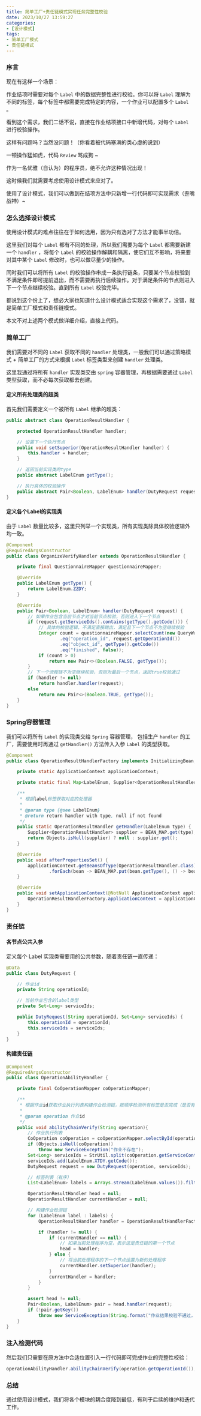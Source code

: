 ```yaml
---
title: 简单工厂+责任链模式实现任务完整性校验
date: 2023/10/27 13:59:27
categories:
- [设计模式]
tags:
- 简单工厂模式
- 责任链模式
---
```


### 序言

现在有这样一个场景：

作业结项时需要对每个 `Label` 中的数据完整性进行校验。你可以将 `Label` 理解为不同的标签，每个标签中都需要完成特定的内容，一个作业可以配置多个 `Label` 。

看到这个需求，我们二话不说，直接在作业结项接口中新增代码，对每个 `Label` 进行校验操作。

这样有问题吗？当然没问题！（你看着被代码塞满的类心虚的说到）

一顿操作猛如虎，代码 `Review` 骂成狗 ~

作为一名优雅（自认为）的程序员，绝不允许这种情况出现！

这时候我们就需要考虑使用设计模式来应对了。

使用了设计模式，我们可以做到在结项方法中只新增一行代码即可实现需求（歪嘴战神）~



### 怎么选择设计模式

使用设计模式的难点往往在于如何选用，因为只有选对了方法才能事半功倍。

这里我们对每个 `Label` 都有不同的处理，所以我们需要为每个 `Label` 都需要新建一个 `handler` ，将每个 `Label` 的校验操作解耦和隔离，使它们互不影响，将来要对其中某个 `Label` 修改时，也可以做尽量少的操作。 

同时我们可以将所有 `Label` 的校验操作串成一条执行链条，只要某个节点校验到不满足条件即可提前退出，而不需要再执行后续操作。对于满足条件的节点则进入下一个节点继续校验。直到所有 `Label` 校验完毕。

都说到这个份上了，想必大家也知道什么设计模式适合实现这个需求了，没错，就是简单工厂模式和责任链模式。

本文不对上述两个模式做详细介绍，直接上代码。



### 简单工厂

我们需要对不同的 `Label` 获取不同的 `handler` 处理类，一般我们可以通过策略模式 + 简单工厂的方式来根据 `Label` 标签类型来创建 `handler` 处理类。

这里我通过将所有 `handler` 实现类交由 `spring` 容器管理，再根据需要通过 `Label` 类型获取，而不必每次获取都去创建。



#### 定义所有处理类的超类

首先我们需要定义一个被所有 `Label` 继承的超类：

```java
public abstract class OperationResultHandler {

    protected OperationResultHandler handler;

    // 设置下一个执行节点
    public void setSuperior(OperationResultHandler handler) {
        this.handler = handler;
    }

    // 返回当前实现类的type
    public abstract LabelEnum getType();

    // 执行具体的校验操作
    public abstract Pair<Boolean, LabelEnum> handler(DutyRequest request);
}
```



#### 定义各个Label的实现类

由于 `Label` 数量比较多，这里只列举一个实现类，所有实现类除具体校验逻辑外均一致。

```java
@Component
@RequiredArgsConstructor
public class OrganizeVerifyHandler extends OperationResultHandler {

    private final QuestionnaireMapper questionnaireMapper;

    @Override
    public LabelEnum getType() {
        return LabelEnum.ZZDY;
    }

    @Override
    public Pair<Boolean, LabelEnum> handler(DutyRequest request) {
        // 如果作业包含当前节点才对当前节点校验，否则进入下一个节点
        if (request.getServiceIds().contains(getType().getCode())) {
            // 具体的校验逻辑，不满足直接跳出，满足且下一个节点不为空继续校验
            Integer count = questionnaireMapper.selectCount(new QueryWrapper<Questionnaire>()
                    .eq("operation_id", request.getOperationId())
                    .eq("object_id", getType().getCode())
                    .eq("finished", false));
            if (count > 0)
                return new Pair<>(Boolean.FALSE, getType());
        }
        // 下一个流程链不为空继续校验，否则为最后一个节点，返回true校验通过
        if (handler != null)
            return handler.handler(request);
        else
            return new Pair<>(Boolean.TRUE, getType());
    }
}
```



### Spring容器管理

我们可以将所有 `Label` 的实现类交给 `Spring` 容器管理， 包括生产 `handler` 的工厂，需要使用时再通过 `getHandler()` 方法传入入参 `Label` 的类型获取。

```java
@Component
public class OperationResultHandlerFactory implements InitializingBean, ApplicationContextAware {

    private static ApplicationContext applicationContext;

    private static final Map<LabelEnum, Supplier<OperationResultHandler>> BEAN_MAP = new HashMap<>();

    /**
     * 根据label标签获取对应的处理器
     *
     * @param type {@see LabelEnum}
     * @return return handler with type, null if not found
     */
    public static OperationResultHandler getHandler(LabelEnum type) {
        Supplier<OperationResultHandler> supplier = BEAN_MAP.get(type);
        return Objects.isNull(supplier) ? null : supplier.get();
    }

    @Override
    public void afterPropertiesSet() {
        applicationContext.getBeansOfType(OperationResultHandler.class).values()
                .forEach(bean -> BEAN_MAP.put(bean.getType(), () -> bean));
    }

    @Override
    public void setApplicationContext(@NotNull ApplicationContext applicationContext) throws BeansException {
        OperationResultHandlerFactory.applicationContext = applicationContext;
    }
}
```



### 责任链

#### 各节点公共入参

定义每个 Label 实现类需要用的公共参数，随着责任链一直传递：

```java 
@Data
public class DutyRequest {

    // 作业id
    private String operationId;

    // 当前作业包含的label类型
    private Set<Long> serviceIds;

    public DutyRequest(String operationId, Set<Long> serviceIds) {
        this.operationId = operationId;
        this.serviceIds = serviceIds;
    }
}
```



#### 构建责任链

```java
@Component
@RequiredArgsConstructor
public class OperationAbilityHandler {

    private final CoOperationMapper coOperationMapper;

    /**
     * 根据作业id获取作业执行列表构建作业检测链，按顺序检测所有标签是否完成（是否有数据）
     *
     * @param operation 作业id
     */
    public void abilityChainVerify(String operation){
        // 作业执行列表
        CoOperation coOperation = coOperationMapper.selectById(operation);
        if (Objects.isNull(coOperation))
            throw new ServiceException("作业不存在");
        Set<Long> serviceIds = StrUtil.split(coOperation.getServiceContent(), StrUtil.COMMA).stream().map(Long::parseLong).collect(Collectors.toSet());
        serviceIds.add(LabelEnum.XTDY.getCode());
        DutyRequest request = new DutyRequest(operation, serviceIds);

        // 标签列表（有序）
        List<LabelEnum> labels = Arrays.stream(LabelEnum.values()).filter(l -> l.getPCode() != 0L).collect(Collectors.toList());

        OperationResultHandler head = null;
        OperationResultHandler currentHandler = null;

        // 构建作业检测链
        for (LabelEnum label : labels) {
            OperationResultHandler handler = OperationResultHandlerFactory.getHandler(label);

            if (handler != null) {
                if (currentHandler == null) {
                    // 如果当前处理程序为空，表示这是责任链的第一个节点
                    head = handler;
                } else {
                    // 将当前处理程序的下一个节点设置为新的处理程序
                    currentHandler.setSuperior(handler);
                }
                currentHandler = handler;
            }
        }

        assert head != null;
        Pair<Boolean, LabelEnum> pair = head.handler(request);
        if (!pair.getKey())
            throw new ServiceException(String.format("作业结果校验不通过，[%s]功能未完成", pair.getValue().getName()));
    }
}
```



### 注入检测代码

然后我们只需要在原方法中合适位置引入一行代码即可完成作业的完整性校验：

```java
operationAbilityHandler.abilityChainVerify(operation.getOperationId());
```



### 总结

通过使用设计模式，我们将各个模块的耦合度降到最低，有利于后续的维护和迭代工作。